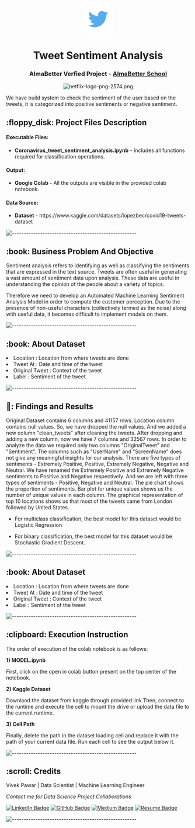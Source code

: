 <p align="center"> 
<img src="Images/580b57fcd9996e24bc43c53e.png" alt="netflix-logo-png-2574.png" width="80px" height="80px">
</p>
<h1 align="center">Tweet Sentiment Analysis  </h1>
<h3 align="center"> AlmaBetter Verfied Project - <a href="https://www.almabetter.com/"> AlmaBetter School </a> </h5>

<p align="center"> 
  <img src="Images/05cItXL96l4LE9n02WfDR0h-6.png" alt="netflix-logo-png-2574.png" width="700px" height="500px">
</p>

<p align="center"> 
  
</p>

<p>We have build system to check the sentiment of the user based on the tweets, it is categorized into positive sentiments or negative sentiment. </p>

<h2> :floppy_disk: Project Files Description</h2>

<h4>Executable Files:</h4>
<ul>
  <li><b>Coronavirus_tweet_sentiment_analysis.ipynb</b> - Includes all functions required for classification operations.</li>
</ul>

<h4>Output:</h4>
<ul>
  <li><b>Google Colab</b> - All the outputs are visible in the provided colab notebook.
</ul>

<h4>Data Source:</h4>
<ul>
  <li><b>Dataset</b> - https://www.kaggle.com/datasets/lopezbec/covid19-tweets-dataset</li>
</ul>

![-----------------------------------------------------](https://raw.githubusercontent.com/andreasbm/readme/master/assets/lines/rainbow.png)

<h2> :book: Business Problem And Objective </h2>

<p

  Sentiment analysis refers to identifying as well as classifying the sentiments that are expressed in the text source. Tweets are often useful in generating a vast amount of sentiment data upon analysis. These data are useful in understanding the opinion of the people about a variety of topics.

Therefore we need to develop an Automated Machine Learning Sentiment Analysis Model in order to compute the customer perception. Due to the presence of non-useful characters (collectively termed as the noise) along with useful data, it becomes difficult to implement models on them.
   
   

</p>


![-----------------------------------------------------](https://raw.githubusercontent.com/andreasbm/readme/master/assets/lines/rainbow.png)

<h2> :book: About Dataset </h2>

<p

- Location : Location from where tweets are done
- Tweet At : Date and time of the tweet
- Original Tweet : Context of the tweet
- Label : Sentiment of the tweet
   

</p>

![-----------------------------------------------------](https://raw.githubusercontent.com/andreasbm/readme/master/assets/lines/rainbow.png)

<h2> 📙: Findings and Results </h2>

<p

Original Dataset contains 6 columns and 41157 rows.
Location column contains null values. So, we have dropped the null values.
And we added a new column "clean_tweets" after cleaning the tweets.
After dropping and adding a new column, now we have 7 columns and 32567 rows.
In order to analyze the data we required only two columns "OriginalTweet" and "Sentiment".
The columns such as "UserName" and "ScreenName" does not give any meaningful insights for our analysis.
There are five types of sentiments - Extremely Positive, Positive, Extremely Negative, Negative and Neutral.
We have renamed the Extremely Positive and Extremely Negative sentiments to Positive and Negative respectively. And we are left with three types of sentiments - Positive, Negative and Neutral.
The pie chart shows the proportion of sentiments.
Bar plot for unique values shows us the number of unique values in each column.
The graphical representation of top 10 locations shows us that most of the tweets came from London followed by United States.
   
   
- For multiclass classification, the best model for this dataset would be Logistic Regression

- For binary classification, the best model for this dataset would be Stochastic Gradient Descent.
   

</p>


![-----------------------------------------------------](https://raw.githubusercontent.com/andreasbm/readme/master/assets/lines/rainbow.png)

<h2> :book: About Dataset </h2>

<p

- Location : Location from where tweets are done
- Tweet At : Date and time of the tweet
- Original Tweet : Context of the tweet
- Label : Sentiment of the tweet
   

</p>
                  
                  
![-----------------------------------------------------](https://raw.githubusercontent.com/andreasbm/readme/master/assets/lines/rainbow.png)

<h2> :clipboard: Execution Instruction</h2>
<p>The order of execution of the colab notebook is as follows:</p>
<p><b>1) MODEL.ipynb</b></p>
<p>First, click on the open in colab button present on the top center of the notebook.</p>
<p><b>2) Kaggle Dataset</b></p>
<p>Downlaod the dataset from kaggle through provided link.Then, connect to the runtime and execute the cell to mount the drive or upload the data file to the current runtime.</p>
<p><b>3) Cell Path</b></p>
<p>Finally, delete the path in the dataset loading cell and replace it with the path of your current data file. Run each cell to see the output below it.</p>

![-----------------------------------------------------](https://raw.githubusercontent.com/andreasbm/readme/master/assets/lines/rainbow.png)

<!-- CREDITS -->
<h2 id="credits"> :scroll: Credits</h2>

Vivek Pawar | Data Scientist | Machine Learning Engineer 

<p> <i> Contact me for Data Science Project Collaborations</i></p>


[![LinkedIn Badge](https://img.shields.io/badge/LinkedIn-0077B5?style=for-the-badge&logo=linkedin&logoColor=white)](https://https://www.linkedin.com/in/vivek-pawar-data/)
[![GitHub Badge](https://img.shields.io/badge/GitHub-100000?style=for-the-badge&logo=github&logoColor=white)](https://github.com/vivek16pawar)
[![Medium Badge](https://img.shields.io/badge/Medium-1DA1F2?style=for-the-badge&logo=medium&logoColor=white)](https://medium.com/@vivekpawar.data)
[![Resume Badge](https://img.shields.io/badge/resume-0077B5?style=for-the-badge&logo=resume&logoColor=white)](https://drive.google.com/file/d/18h-_iI4MkUf1FLnx-By5vAoZawhXdUo0/view?usp=sharing)


![-----------------------------------------------------](https://raw.githubusercontent.com/andreasbm/readme/master/assets/lines/rainbow.png)

